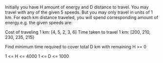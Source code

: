 Initially you have H amount of energy and D distance to travel. You may travel with any of the given 5 speeds. But you may only travel in units of 1 km. For each km distance traveled, you will spend corresponding amount of energy.e.g. the given speeds are:

Cost of traveling 1 km: [4, 5, 2, 3, 6]
Time taken to travel 1 km: [200, 210, 230, 235, 215]

Find minimum time required to cover total D km with remaining H >= 0

1 <= H <= 4000
1 <= D <= 1000
